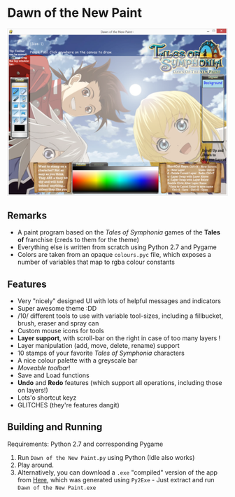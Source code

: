# Dawn of the New Paint
![](/ScreenShots/screenshot1.png?raw=true "Ooooh such theme much featurez.")
## Remarks
- A paint program based on the *Tales of Symphonia* games of the **Tales of** franchise (creds to them for the theme)
- Everything else is written from scratch using Python 2.7 and Pygame
- Colors are taken from an opaque `colours.pyc` file, which exposes a number of variables that map to rgba colour constants

## Features
- Very "nicely" designed UI with lots of helpful messages and indicators
- Super awesome theme :DD
- /10/ different tools to use with variable tool-sizes, including a fillbucket, brush, eraser and spray can
- Custom mouse icons for tools
- **Layer support**, with scroll-bar on the right in case of too many layers !
- Layer manipulation (add, move, delete, rename) support
- 10 stamps of your favorite *Tales of Symphonia* characters
- A nice colour palette with a greyscale bar
- *Moveable toolbar*!
- Save and Load functions
- **Undo** and **Redo** features (which support all operations, including those on layers!)
- Lots'o shortcut keyz
- GLITCHES (they're features dangit)

## Building and Running
Requirements: Python 2.7 and corresponding Pygame
1) Run `Dawn of the New Paint.py` using Python (Idle also works)
2) Play around.
3) Alternatively, you can download a `.exe` "compiled" version of the app from [Here](http://www.mediafire.com/file/vdng7h892hvb81w/Dawn_of_the_New_Paint.rar), which was generated using `Py2Exe` - Just extract and run `Dawn of the New Paint.exe`
